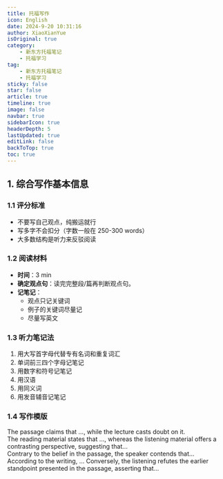 ```yaml
---
title: 托福写作
icon: English
date: 2024-9-20 10:31:16
author: XiaoXianYue
isOriginal: true
category: 
    - 新东方托福笔记
    - 托福学习
tag:
    - 新东方托福笔记
    - 托福学习
sticky: false
star: false
article: true
timeline: true
image: false
navbar: true
sidebarIcon: true
headerDepth: 5
lastUpdated: true
editLink: false
backToTop: true
toc: true  
---
```


## 1. 综合写作基本信息

### 1.1 评分标准

- 不要写自己观点，纯搬运就行
- 写多字不会扣分（字数一般在 250-300 words）
- 大多数结构是听力来反驳阅读



### 1.2 阅读材料

- **时间**：3 min
- **确定观点句**：读完完整段/篇再判断观点句。
- **记笔记**：
    - 观点只记关键词
    - 例子的关键词尽量记
    - 尽量写英文



### 1.3 听力笔记法

1. 用大写首字母代替专有名词和重复词汇
2. 单词前三四个字母记笔记
3. 用数字和符号记笔记
4. 用汉语
5. 用同义词
6. 用发音辅音记笔记





### 1.4 写作模版

The passage claims that ..., while the lecture casts doubt on it.  
The reading material states that ..., whereas the listening material offers a contrasting perspective, suggesting that...  
Contrary to the belief in the passage, the speaker contends that...  
According to the writing, ... Conversely, the listening refutes the earlier standpoint presented in the passage, asserting that...








